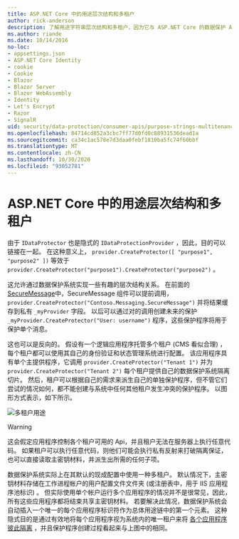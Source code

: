 ```yaml
---
title: ASP.NET Core 中的用途层次结构和多租户
author: rick-anderson
description: 了解用途字符串层次结构和多租户，因为它与 ASP.NET Core 的数据保护 Api 相关。
ms.author: riande
ms.date: 10/14/2016
no-loc:
- appsettings.json
- ASP.NET Core Identity
- cookie
- Cookie
- Blazor
- Blazor Server
- Blazor WebAssembly
- Identity
- Let's Encrypt
- Razor
- SignalR
uid: security/data-protection/consumer-apis/purpose-strings-multitenancy
ms.openlocfilehash: 84714cd852a3cbc7ff77d0fd0c88931536dead1a
ms.sourcegitcommit: ca34c1ac578e7d3daa0febf1810ba5fc74f60bbf
ms.translationtype: MT
ms.contentlocale: zh-CN
ms.lasthandoff: 10/30/2020
ms.locfileid: "93052781"
---
```

# <a name="purpose-hierarchy-and-multi-tenancy-in-aspnet-core"></a>ASP.NET Core 中的用途层次结构和多租户

由于 `IDataProtector` 也是隐式的 `IDataProtectionProvider` ，因此，目的可以链接在一起。 在这种意义上， `provider.CreateProtector([ "purpose1", "purpose2" ])` 等效于 `provider.CreateProtector("purpose1").CreateProtector("purpose2")` 。

这允许通过数据保护系统实现一些有趣的层次结构关系。 在前面的 [SecureMessage](xref:security/data-protection/consumer-apis/purpose-strings#data-protection-contoso-purpose)中，SecureMessage 组件可以提前调用， `provider.CreateProtector("Contoso.Messaging.SecureMessage")` 并将结果缓存到私有 `_myProvider` 字段。 以后可以通过对的调用创建未来的保护 `_myProvider.CreateProtector("User: username")` 程序，这些保护程序将用于保护单个消息。

这也可以是反向的。 假设有一个逻辑应用程序托管多个租户 (CMS 看似合理) ，每个租户都可以使用其自己的身份验证和状态管理系统进行配置。 该应用程序具有单个主提供程序，它调用 `provider.CreateProtector("Tenant 1")` 并为 `provider.CreateProtector("Tenant 2")` 每个租户提供自己的数据保护系统隔离切片。 然后，租户可以根据自己的需求来派生自己的单独保护程序，但不管它们尝试的情况如何，都不能创建与系统中任何其他租户发生冲突的保护程序。 以图形方式表示，如下所示。

![多租户用途](purpose-strings-multitenancy/_static/purposes-multi-tenancy.png)

>[!WARNING]
> 这会假定应用程序控制各个租户可用的 Api，并且租户无法在服务器上执行任意代码。 如果租户可以执行任意代码，则他们可能会执行私有反射来打破隔离保证，也可以直接读取主密钥材料，并派生出所需的任何子项。

数据保护系统实际上在其默认的现成配置中使用一种多租户。 默认情况下，主密钥材料存储在工作进程帐户的用户配置文件文件夹 (或注册表中，用于 IIS 应用程序池标识) 。 但实际使用单个帐户运行多个应用程序的情况并不是很常见，因此，所有这些应用程序都将结束共享主密钥材料。 若要解决此情况，数据保护系统会自动插入一个唯一的每个应用程序标识符作为总体用途链中的第一个元素。 这种隐式目的是通过有效地将每个应用程序视为系统内的唯一租户来将 [各个应用程序彼此隔离](xref:security/data-protection/configuration/overview#per-application-isolation) ，并且保护程序创建过程看起来与上图中的相同。
